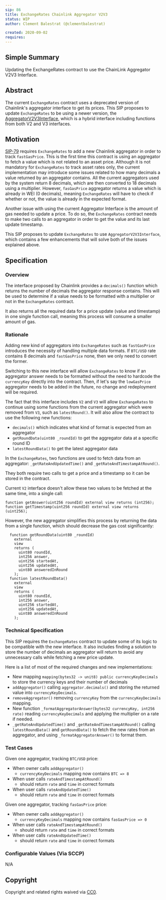 ```yaml
---
sip: 86
title: ExchangeRates Chainlink Aggregator V2V3
status: WIP
author: Clement Balestrat (@clementbalestrat)

created: 2020-09-02
requires:
---
```


## Simple Summary

<!--"If you can't explain it simply, you don't understand it well enough." Simply describe the outcome the proposed changes intends to achieve. This should be non-technical and accessible to a casual community member.-->

Updating the ExchangeRates contract to use the ChainLink Aggregator V2V3 Interface.

## Abstract

<!--A short (~200 word) description of the proposed change, the abstract should clearly describe the proposed change. This is what *will* be done if the SIP is implemented, not *why* it should be done or *how* it will be done. If the SIP proposes deploying a new contract, write, "we propose to deploy a new contract that will do x".-->

The current `ExchangeRates` contract uses a deprecated version of Chainlink's aggregator interface to get its prices. This SIP proposes to update `ExchangeRates` to be using a newer version, the [AggregatorV2V3Interface](https://github.com/smartcontractkit/chainlink/blob/master/evm-contracts/src/v0.6/interfaces/AggregatorV2V3Interface.sol), which is a hybrid interface including functions from both V2 and V3 interfaces.

## Motivation

<!--This is the problem statement. This is the *why* of the SIP. It should clearly explain *why* the current state of the protocol is inadequate.  It is critical that you explain *why* the change is needed, if the SIP proposes changing how something is calculated, you must address *why* the current calculation is inaccurate or wrong. This is not the place to describe how the SIP will address the issue!-->

[SIP-79](https://sips.synthetix.io/sips/sip-79) requires `ExchangeRates` to add a new Chainlink aggregator in order to track `fastGasPrice`. This is the first time this contract is using an aggregator to fetch a value which is not related to an asset price. Although it is not mandatory for `ExchangeRates` to track asset rates only, the current implementation may introduce some issues related to how many decimals a value returned by an aggregator contains.
All the current aggregators used by the system return 8 decimals, which are then converted to 18 decimals using a multiplier.
However, `fasGasPrice` aggregator returns a value which is already in WEI (0 decimals), meaning `ExchangeRates` will have to check if whether or not, the value is already in the expected format.

Another issue with using the current Aggregator Interface is the amount of gas needed to update a price. To do so, the `ExchangeRates` contract needs to make two calls to an aggregator in order to get the value and its last update timestamp.

This SIP proposes to update `ExchangeRates` to use `AggregatorV2V3Interface`, which contains a few enhancements that will solve both of the issues explained above.

## Specification

<!--The specification should describe the syntax and semantics of any new feature, there are five sections
1. Overview
2. Rationale
3. Technical Specification
4. Test Cases
5. Configurable Values
-->

### Overview

<!--This is a high level overview of *how* the SIP will solve the problem. The overview should clearly describe how the new feature will be implemented.-->

The interface proposed by Chainlink provides a `decimals()` function which returns the number of decimals the aggregator response contains. This will be used to determine if a value needs to be formatted with a multiplier or not in the `ExchangeRates` contract.

It also returns all the required data for a price update (value and timestamp) in one single function call, meaning this process will consume a smaller amount of gas.

### Rationale

<!--This is where you explain the reasoning behind how you propose to solve the problem. Why did you propose to implement the change in this way, what were the considerations and trade-offs. The rationale fleshes out what motivated the design and why particular design decisions were made. It should describe alternate designs that were considered and related work. The rationale may also provide evidence of consensus within the community, and should discuss important objections or concerns raised during discussion.-->

Adding new kind of aggregators into `ExchangeRates` such as `fastGasPrice` introduces the necessity of handling multiple data formats. If `BTC/USD` rate contains 8 decimals and `fastGasPrice` none, then we only need to convert the former.

Switching to this new interface will allow `ExchangeRates` to know if an aggregator answer needs to be formatted without the need to hardcode the `currencyKey` directly into the contract. Then, if let's say the `lowGasPrice` aggregator needs to be added in the future, no change and redeployment will be required.

The fact that this interface includes `V2` and `V3` will allow `ExchangeRates` to continue using some functions from the current aggregator which were removed from `V3`, such as `latestRound()`. It will also allow the contract to use the following new functions:

- `decimals()` which indicates what kind of format is expected from an aggregator
- `getRoundData(uint80 _roundId)` to get the aggregator data at a specific round ID
- `latestRoundData()` to get the latest aggregator data

In the `ExchangeRates`, two functions are used to fetch data from an aggregator: `_getRateAndUpdatedTime()` and `_getRateAndTimestampAtRound()`.

They both require two calls to get a price and a timestamp so it can be stored in the contract.

Current `V2` interface doesn't allow these two values to be fetched at the same time, into a single call:

```
function getAnswer(uint256 roundId) external view returns (int256);
function getTimestamp(uint256 roundId) external view returns (uint256);
```

However, the new aggregator simplifies this process by returning the data from a single function, which should decrease the gas cost significantly:

```
  function getRoundData(uint80 _roundId)
    external
    view
    returns (
      uint80 roundId,
      int256 answer,
      uint256 startedAt,
      uint256 updatedAt,
      uint80 answeredInRound
    );
  function latestRoundData()
    external
    view
    returns (
      uint80 roundId,
      int256 answer,
      uint256 startedAt,
      uint256 updatedAt,
      uint80 answeredInRound
    );
```

### Technical Specification

<!--The technical specification should outline the public API of the changes proposed. That is, changes to any of the interfaces Synthetix currently exposes or the creations of new ones.-->

This SIP requires the `ExchangeRates` contract to update some of its logic to be compatible with the new interface. It also includes finding a solution to store the number of decimals an aggregator will return to avoid any unnecessary calls while fetching a new price update.

Here is a list of most of the required changes and new implementations:

- New mapping `mapping(bytes32 -> unit8) public currencyKeyDecimals` to store the currency keys and their number of decimals
- `addAggregator()` calling `aggregator.decimals()` and storing the returned value into `currencyKeyDecimals`.
- `removeAggregator()` removing `currencyKey` from the `currencyKeyDecimals` mapping.
- New function `_formatAggregatorAnswer(bytes32 currencyKey, int256 rate)` reading `currencyKeyDecimals` and applying the multiplier on a rate if needed.
- `_getRateAndUpdatedTime()` and `_getRateAndTimestampAtRound()` calling `latestRoundData()` and `getRoundData()` to fetch the new rates from an aggregator, and using `_formatAggregatorAnswer()` to format them.

### Test Cases

<!--Test cases for an implementation are mandatory for SIPs but can be included with the implementation..-->

Given one aggregator, tracking `BTC/USD` price:

- When owner calls `addAggregator()`
  - `currencyKeyDecimals` mapping now contains `BTC => 8`
- When user calls `rateAndTimestampAtRound()`
  - should return `rate` and `time` in correct formats
- When user calls `rateAndUpdatedTime()`
  - should return `rate` and `time` in correct formats

Given one aggregator, tracking `fasGasPrice` price:

- When owner calls `addAggregator()`
  - `currencyKeyDecimals` mapping now contains `fasGasPrice => 0`
- When user calls `rateAndTimestampAtRound()`
  - should return `rate` and `time` in correct formats
- When user calls `rateAndUpdatedTime()`
  - should return `rate` and `time` in correct formats

### Configurable Values (Via SCCP)

<!--Please list all values configurable via SCCP under this implementation.-->

N/A

## Copyright

Copyright and related rights waived via [CC0](https://creativecommons.org/publicdomain/zero/1.0/).
